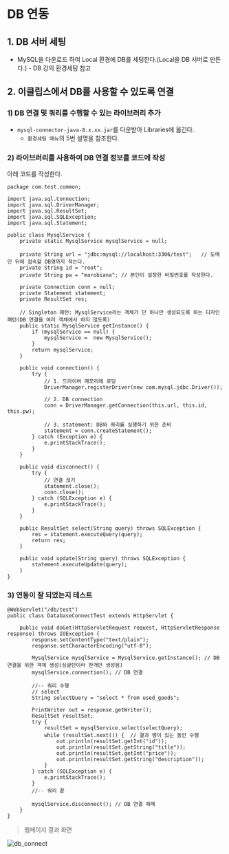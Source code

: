 # DB 연동

## 1. DB 서버 세팅

* MySQL을 다운로드 하여 Local 환경에 DB를 세팅한다.(Local을 DB 서버로 만든다.) - DB 강의 환경세팅 참고

## 2. 이클립스에서 DB를 사용할 수 있도록 연결

### 1) DB 연결 및 쿼리를 수행할 수 있는 라이브러리 추가

* `mysql-connector-java-8.x.xx.jar`를 다운받아 Libraries에 옮긴다.
  * `환경세팅 메뉴`의 5번 설명을 참조한다.

### 2) 라이브러리를 사용하여 DB 연결 정보를 코드에 작성

아래 코드를 작성한다.

```
package com.test.common;

import java.sql.Connection;
import java.sql.DriverManager;
import java.sql.ResultSet;
import java.sql.SQLException;
import java.sql.Statement;

public class MysqlService {
	private static MysqlService mysqlService = null;
	
	private String url = "jdbc:mysql://localhost:3306/test";   // 도메인 뒤에 접속할 DB명까지 적는다.
	private String id = "root";
	private String pw = "marobiana"; // 본인이 설정한 비밀번호를 작성한다.

	private Connection conn = null;
	private Statement statement;
	private ResultSet res;
	
	// Singleton 패턴: MysqlService라는 객체가 단 하나만 생성되도록 하는 디자인 패턴(DB 연결을 여러 객체에서 하지 않도록)
	public static MysqlService getInstance() {
		if (mysqlService == null) {
			mysqlService =  new MysqlService();
		}
		return mysqlService;
	}

	public void connection() {
		try {
			// 1. 드라이버 메모리에 로딩
			DriverManager.registerDriver(new com.mysql.jdbc.Driver());

			// 2. DB connection
			conn = DriverManager.getConnection(this.url, this.id, this.pw);
			
			// 3. statement: DB와 쿼리를 실행하기 위한 준비
			statement = conn.createStatement();
		} catch (Exception e) {
			e.printStackTrace();
		}
	}
	
	public void disconnect() {
		try {
			// 연결 끊기
			statement.close();
			conn.close();
		} catch (SQLException e) {
			e.printStackTrace();
		}
	}

	public ResultSet select(String query) throws SQLException {
		res = statement.executeQuery(query);
		return res;
	}
	
	public void update(String query) throws SQLException {
		statement.executeUpdate(query);
	}
}
```

### 3) 연동이 잘 되었는지 테스트

```
@WebServlet("/db/test")
public class DatabaseConnectTest extends HttpServlet {
	
	public void doGet(HttpServletRequest request, HttpServletResponse response) throws IOException {
		response.setContentType("text/plain");
		response.setCharacterEncoding("utf-8");
	
		MysqlService mysqlService = MysqlService.getInstance(); // DB 연결을 위한 객체 생성(싱글턴이라 한개만 생성됨)
		mysqlService.connection(); // DB 연결
		
		//-- 쿼리 수행
		// select
		String selectQuery = "select * from used_goods";
		
		PrintWriter out = response.getWriter();
		ResultSet resultSet;
		try {
			resultSet = mysqlService.select(selectQuery);
			while (resultSet.next()) {  // 결과 행이 있는 동안 수행
				out.println(resultSet.getInt("id"));
				out.println(resultSet.getString("title"));
				out.println(resultSet.getInt("price"));
				out.println(resultSet.getString("description"));
			}
		} catch (SQLException e) {
			e.printStackTrace();
		}
		//-- 쿼리 끝
		
		mysqlService.disconnect(); // DB 연결 해제
	}
}
```

> 웹페이지 결과 화면
  
![db_connect](/material/images/marobiana/servlet/db_result.png)